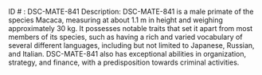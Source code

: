 ID # : DSC-MATE-841
Description: DSC-MATE-841 is a male primate of the species Macaca, measuring at about 1.1 m in height and weighing approximately 30 kg. It possesses notable traits that set it apart from most members of its species, such as having a rich and varied vocabulary of several different languages, including but not limited to Japanese, Russian, and Italian. DSC-MATE-841 also has exceptional abilities in organization, strategy, and finance, with a predisposition towards criminal activities.